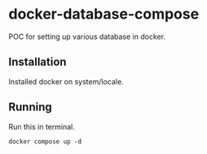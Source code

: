 # docker-database-compose
POC for setting up various database in docker.

## Installation
Installed docker on system/locale.

## Running
Run this in terminal.

```
docker compose up -d
```
